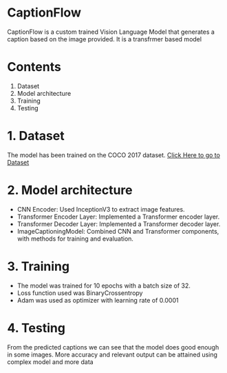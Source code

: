 # CaptionFlow
CaptionFlow is a custom trained Vision Language Model that generates a caption based on the image provided. It is a transfrmer based model

# Contents
1. Dataset
2. Model architecture
3. Training
4. Testing

# 1. Dataset
The model has been trained on the COCO 2017 dataset. [Click Here to go to Dataset](https://www.kaggle.com/datasets/awsaf49/coco-2017-dataset)

# 2. Model architecture
- CNN Encoder: Used InceptionV3 to extract image features.
- Transformer Encoder Layer: Implemented a Transformer encoder layer.
- Transformer Decoder Layer: Implemented a Transformer decoder layer.
- ImageCaptioningModel: Combined CNN and Transformer components, with methods for training and evaluation.

# 3. Training
- The model was trained for 10 epochs with a batch size of 32.
- Loss function used was BinaryCrossentropy
- Adam was used as optimizer with learning rate of 0.0001

# 4. Testing
From the predicted captions we can see that the model does good enough in some images. More accuracy and relevant output can be attained using complex model and more data
